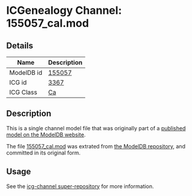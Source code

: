# ICGenealogy Channel: 155057\_cal.mod

## Details

Name | Description
---- | -----------
ModelDB id | [155057](http://senselab.med.yale.edu/ModelDB/ShowModel.cshtml?model=155057)
ICG id | [3367](http://icg.neurotheory.ox.ac.uk/channels/3/3367)
ICG Class | [Ca](http://icg.neurotheory.ox.ac.uk/channels/3)

## Description

This is a single channel model file that was originally part of a [published model on the ModelDB website](http://senselab.med.yale.edu/mModelDB/ShowModel.cshtml?model=155057).

The file [155057\_cal.mod](155057_cal.mod) was extrated from [the ModelDB repository](http://senselab.med.yale.edu/ModelDB/ShowModel.cshtml?model=155057), and committed in its original form.

## Usage

See the [icg-channel super-repository](https://github.com/icgenealogy/icg-channels) for more information.